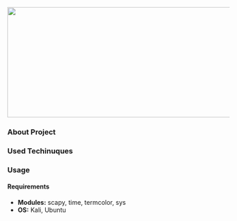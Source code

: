 <p align="center">
<img src="https://github.com/besimaltnok/pifinger/blob/master/images/banner.png" width="700" height="250" >
</p>


### About Project

### Used Techinuques


### Usage

#### Requirements

* **Modules:** scapy, time, termcolor, sys
* **OS:** Kali, Ubuntu

